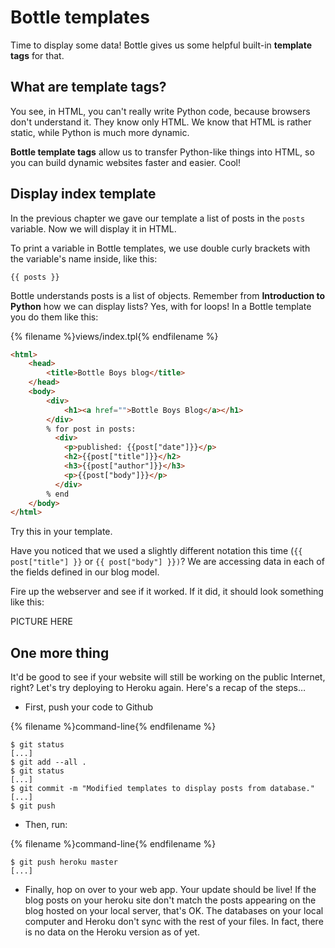 # Bottle templates

Time to display some data! Bottle gives us some helpful built-in __template tags__ for that.

## What are template tags?

You see, in HTML, you can't really write Python code, because browsers don't understand it. They know only HTML. We know that HTML is rather static, while Python is much more dynamic.

__Bottle template tags__ allow us to transfer Python-like things into HTML, so you can build dynamic websites faster and easier. Cool!

## Display index template

In the previous chapter we gave our template a list of posts in the `posts` variable. Now we will display it in HTML.

To print a variable in Bottle templates, we use double curly brackets with the variable's name inside, like this:

```
{{ posts }}
```

Bottle understands posts is a list of objects. Remember from __Introduction to Python__ how we can display lists? Yes, with for loops! In a Bottle template you do them like this:

{% filename %}views/index.tpl{% endfilename %}
```html
<html>
    <head>
        <title>Bottle Boys blog</title>
    </head>
    <body>
        <div>
            <h1><a href="">Bottle Boys Blog</a></h1>
        </div>
        % for post in posts:
          <div>
            <p>published: {{post["date"]}}</p>
            <h2>{{post["title"]}}</h2>
            <h3>{{post["author"]}}</h3>
            <p>{{post["body"]}}</p>
          </div>
        % end
    </body>
</html>
```

Try this in your template.

Have you noticed that we used a slightly different notation this time (`{{ post["title"] }}` or `{{ post["body"] }})`? We are accessing data in each of the fields defined in our blog model.

Fire up the webserver and see if it worked.  If it did, it should look something like this:

PICTURE HERE

## One more thing

It'd be good to see if your website will still be working on the public Internet, right? Let's try deploying to Heroku again. Here's a recap of the steps…

* First, push your code to Github

{% filename %}command-line{% endfilename %}
```
$ git status
[...]
$ git add --all .
$ git status
[...]
$ git commit -m "Modified templates to display posts from database."
[...]
$ git push
```

* Then, run:

{% filename %}command-line{% endfilename %}
```
$ git push heroku master
[...]
```

* Finally, hop on over to your web app. Your update should be live! If the blog posts on your heroku site don't match the posts appearing on the blog hosted on your local server, that's OK. The databases on your local computer and Heroku don't sync with the rest of your files.  In fact, there is no data on the Heroku version as of yet.
